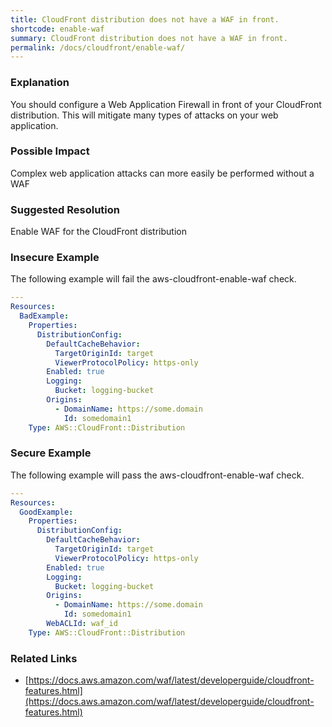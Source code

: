 ```yaml
---
title: CloudFront distribution does not have a WAF in front.
shortcode: enable-waf
summary: CloudFront distribution does not have a WAF in front. 
permalink: /docs/cloudfront/enable-waf/
---
```


### Explanation

You should configure a Web Application Firewall in front of your CloudFront distribution. This will mitigate many types of attacks on your web application.

### Possible Impact
Complex web application attacks can more easily be performed without a WAF

### Suggested Resolution
Enable WAF for the CloudFront distribution


### Insecure Example

The following example will fail the aws-cloudfront-enable-waf check.

```yaml
---
Resources:
  BadExample:
    Properties:
      DistributionConfig:
        DefaultCacheBehavior:
          TargetOriginId: target
          ViewerProtocolPolicy: https-only
        Enabled: true
        Logging:
          Bucket: logging-bucket
        Origins:
          - DomainName: https://some.domain
            Id: somedomain1
    Type: AWS::CloudFront::Distribution

```



### Secure Example

The following example will pass the aws-cloudfront-enable-waf check.

```yaml
---
Resources:
  GoodExample:
    Properties:
      DistributionConfig:
        DefaultCacheBehavior:
          TargetOriginId: target
          ViewerProtocolPolicy: https-only
        Enabled: true
        Logging:
          Bucket: logging-bucket
        Origins:
          - DomainName: https://some.domain
            Id: somedomain1
        WebACLId: waf_id
    Type: AWS::CloudFront::Distribution

```




### Related Links


- [https://docs.aws.amazon.com/waf/latest/developerguide/cloudfront-features.html](https://docs.aws.amazon.com/waf/latest/developerguide/cloudfront-features.html)


